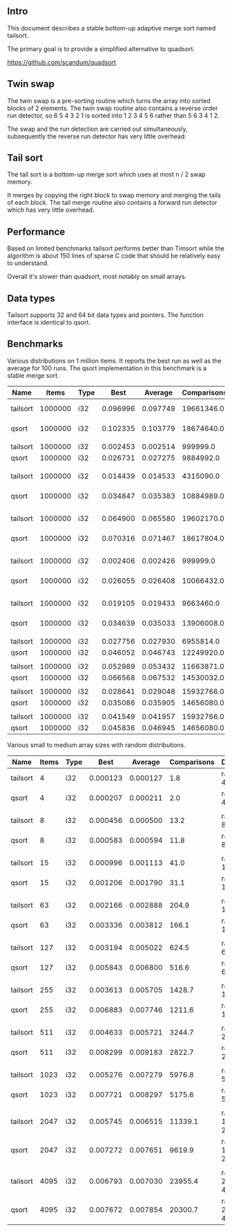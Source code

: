 Intro
-----

This document describes a stable bottom-up adaptive merge sort named tailsort.

The primary goal is to provide a simplified alternative to quadsort.

https://github.com/scandum/quadsort

Twin swap
---------
The twin swap is a pre-sorting routine which turns the array into sorted blocks
of 2 elements. The twin swap routine also contains a reverse order run
detector, so 6 5 4 3 2 1 is sorted into 1 2 3 4 5 6 rather than 5 6 3 4 1 2.

The swap and the run detection are carried out simultaneously, subsequently the
reverse run detector has very little overhead.

Tail sort
---------
The tail sort is a bottom-up merge sort which uses at most n / 2 swap memory.

It merges by copying the right block to swap memory and merging the tails
of each block. The tail merge routine also contains a forward run detector
which has very little overhead.

Performance
-----------
Based on limited benchmarks tailsort performs better than Timsort while the
algorithm is about 150 lines of sparse C code that should be relatively easy
to understand.

Overall it's slower than quadsort, most notably on small arrays.

Data types
----------
Tailsort supports 32 and 64 bit data types and pointers. The function interface
is identical to qsort.

Benchmarks
----------

Various distributions on 1 million items. It reports the best run as well as the
average for 100 runs. The qsort implementation in this benchmark is a stable merge
sort.

|      Name |    Items | Type |     Best |  Average | Comparisons |     Distribution |
| --------- | -------- | ---- | -------- | -------- | ----------- | ---------------- |
|  tailsort |  1000000 |  i32 | 0.096996 | 0.097749 |  19661346.0 |     random order |
|     qsort |  1000000 |  i32 | 0.102335 | 0.103779 |  18674640.0 |     random order |
|           |          |      |          |          |             |                  |
|  tailsort |  1000000 |  i32 | 0.002453 | 0.002514 |    999999.0 |        ascending |
|     qsort |  1000000 |  i32 | 0.026731 | 0.027275 |   9884992.0 |        ascending |
|           |          |      |          |          |             |                  |
|  tailsort |  1000000 |  i32 | 0.014439 | 0.014533 |   4315090.0 |    ascending saw |
|     qsort |  1000000 |  i32 | 0.034847 | 0.035383 |  10884989.0 |    ascending saw |
|           |          |      |          |          |             |                  |
|  tailsort |  1000000 |  i32 | 0.064900 | 0.065580 |  19602170.0 |    generic order |
|     qsort |  1000000 |  i32 | 0.070316 | 0.071467 |  18617804.0 |    generic order |
|           |          |      |          |          |             |                  |
|  tailsort |  1000000 |  i32 | 0.002406 | 0.002426 |    999999.0 | descending order |
|     qsort |  1000000 |  i32 | 0.026055 | 0.026408 |  10066432.0 | descending order |
|           |          |      |          |          |             |                  |
|  tailsort |  1000000 |  i32 | 0.019105 | 0.019433 |   9663460.0 |   descending saw |
|     qsort |  1000000 |  i32 | 0.034639 | 0.035033 |  13906008.0 |   descending saw |
|           |          |      |          |          |             |                  |
|  tailsort |  1000000 |  i32 | 0.027756 | 0.027930 |   6955814.0 |      random tail |
|     qsort |  1000000 |  i32 | 0.046052 | 0.046743 |  12249920.0 |      random tail |
|           |          |      |          |          |             |                  |
|  tailsort |  1000000 |  i32 | 0.052989 | 0.053432 |  11663871.0 |      random half |
|     qsort |  1000000 |  i32 | 0.066568 | 0.067532 |  14530032.0 |      random half |
|           |          |      |          |          |             |                  |
|  tailsort |  1000000 |  i32 | 0.028641 | 0.029048 |  15932766.0 |       wave order |
|     qsort |  1000000 |  i32 | 0.035086 | 0.035905 |  14656080.0 |       wave order |
|           |          |      |          |          |             |                  |
|  tailsort |  1000000 |  i32 | 0.041549 | 0.041957 |  15932766.0 |           stable |
|     qsort |  1000000 |  i32 | 0.045836 | 0.046945 |  14656080.0 |           stable |

Various small to medium array sizes with random distributions.

|      Name |    Items | Type |     Best |  Average | Comparisons |     Distribution |
| --------- | -------- | ---- | -------- | -------- | ----------- | ---------------- |
|  tailsort |        4 |  i32 | 0.000123 | 0.000127 |         1.8 |       random 1-4 |
|     qsort |        4 |  i32 | 0.000207 | 0.000211 |         2.0 |       random 1-4 |
|           |          |      |          |          |             |                  |
|  tailsort |        8 |  i32 | 0.000456 | 0.000500 |        13.2 |       random 5-8 |
|     qsort |        8 |  i32 | 0.000583 | 0.000594 |        11.8 |       random 5-8 |
|           |          |      |          |          |             |                  |
|  tailsort |       15 |  i32 | 0.000996 | 0.001113 |        41.0 |      random 9-15 |
|     qsort |       15 |  i32 | 0.001206 | 0.001790 |        31.1 |      random 9-15 |
|           |          |      |          |          |             |                  |
|  tailsort |       63 |  i32 | 0.002166 | 0.002888 |       204.9 |     random 16-63 |
|     qsort |       63 |  i32 | 0.003336 | 0.003812 |       166.1 |     random 16-63 |
|           |          |      |          |          |             |                  |
|  tailsort |      127 |  i32 | 0.003194 | 0.005022 |       624.5 |    random 64-127 |
|     qsort |      127 |  i32 | 0.005843 | 0.006800 |       516.6 |    random 64-127 |
|           |          |      |          |          |             |                  |
|  tailsort |      255 |  i32 | 0.003613 | 0.005705 |      1428.7 |   random 128-255 |
|     qsort |      255 |  i32 | 0.006883 | 0.007746 |      1211.6 |   random 128-255 |
|           |          |      |          |          |             |                  |
|  tailsort |      511 |  i32 | 0.004633 | 0.005721 |      3244.7 |   random 256-511 |
|     qsort |      511 |  i32 | 0.008299 | 0.009183 |      2822.7 |   random 256-511 |
|           |          |      |          |          |             |                  |
|  tailsort |     1023 |  i32 | 0.005276 | 0.007279 |      5976.8 |  random 512-1023 |
|     qsort |     1023 |  i32 | 0.007721 | 0.008297 |      5175.6 |  random 512-1023 |
|           |          |      |          |          |             |                  |
|  tailsort |     2047 |  i32 | 0.005745 | 0.006515 |     11339.1 | random 1024-2047 |
|     qsort |     2047 |  i32 | 0.007272 | 0.007651 |      9619.9 | random 1024-2047 |
|           |          |      |          |          |             |                  |
|  tailsort |     4095 |  i32 | 0.006793 | 0.007030 |     23955.4 | random 2048-4095 |
|     qsort |     4095 |  i32 | 0.007672 | 0.007854 |     20300.7 | random 2048-4095 |
